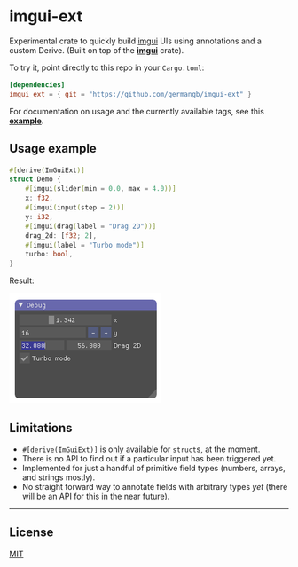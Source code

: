 # imgui-ext

Experimental crate to quickly build [imgui] UIs using annotations and a custom Derive. (Built on top of the [**imgui**] crate).

To try it, point directly to this repo in your `Cargo.toml`:
```toml
[dependencies]
imgui_ext = { git = "https://github.com/germangb/imgui-ext" }
```

For documentation on usage and the currently available tags, see this [**example**].

## Usage example

```rust
#[derive(ImGuiExt)]
struct Demo {
    #[imgui(slider(min = 0.0, max = 4.0))]
    x: f32,
    #[imgui(input(step = 2))]
    y: i32,
    #[imgui(drag(label = "Drag 2D"))]
    drag_2d: [f32; 2],
    #[imgui(label = "Turbo mode")]
    turbo: bool,
}
```

Result:

![ui result][result]

## Limitations

* `#[derive(ImGuiExt)]` is only available for `struct`s, at the moment.
* There is no API to find out if a particular input has been triggered yet.
* Implemented for just a handful of primitive field types (numbers, arrays, and strings mostly).
* No straight forward way to annotate fields with arbitrary types *yet* (there will be an API for this in the near future).

----

## License

[MIT]

[imgui]: https://github.com/ocornut/imgui
[**imgui**]: https://github.com/Gekkio/imgui-rs
[**example**]: examples/example.rs
[result]: assets/demo.png
[MIT]: LICENSE.md